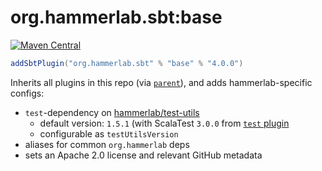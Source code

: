 # org.hammerlab.sbt:base

[![Maven Central](https://img.shields.io/badge/maven%20central-4.0.0-green.svg)](http://search.maven.org/#search%7Cga%7C1%7Cg%3A%22org.hammerlab.sbt%22%20a%3A%base%22)

```scala
addSbtPlugin("org.hammerlab.sbt" % "base" % "4.0.0")
```

Inherits all plugins in this repo (via [`parent`](..parent)), and adds hammerlab-specific configs:

- `test`-dependency on [hammerlab/test-utils](https://github.com/hammerlab/test-utils)
  - default version: `1.5.1` (with ScalaTest `3.0.0` from [`test` plugin](../test)
  - configurable as `testUtilsVersion`
- aliases for common `org.hammerlab` deps
- sets an Apache 2.0 license and relevant GitHub metadata
